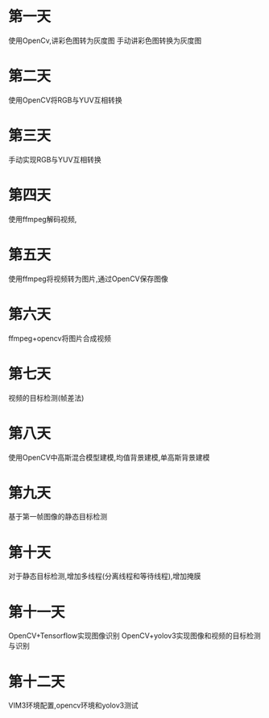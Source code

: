 # 第一天
使用OpenCv,讲彩色图转为灰度图
手动讲彩色图转换为灰度图

# 第二天
使用OpenCV将RGB与YUV互相转换

# 第三天
手动实现RGB与YUV互相转换

# 第四天
使用ffmpeg解码视频,

# 第五天
使用ffmpeg将视频转为图片,通过OpenCV保存图像

# 第六天
ffmpeg+opencv将图片合成视频

# 第七天
视频的目标检测(帧差法)

# 第八天
使用OpenCV中高斯混合模型建模,均值背景建模,单高斯背景建模

# 第九天
基于第一帧图像的静态目标检测

# 第十天
对于静态目标检测,增加多线程(分离线程和等待线程),增加掩膜

# 第十一天
OpenCV+Tensorflow实现图像识别
OpenCV+yolov3实现图像和视频的目标检测与识别

# 第十二天
VIM3环境配置,opencv环境和yolov3测试